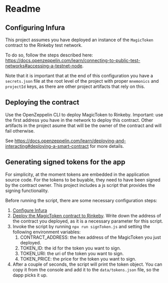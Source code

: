 # Readme

## Configuring Infura

This project assumes you have deployed an instance of the `MagicToken` contract to the Rinkeby test network.

To do so, follow the steps described here: https://docs.openzeppelin.com/learn/connecting-to-public-test-networks#accessing-a-testnet-node.

Note that it is important that at the end of this configuration you have a `secrets.json` file at the root level of the project with proper `mnemonics` and `projectId` keys, as there are other project artifacts that rely on this.


## Deploying the contract

Use the OpenZeppelin CLI to deploy MagicToken to Rinkeby. Important: use the first address you have in the network to deploy this contract. Other artifacts in the project asume that will be the owner of the contract and will fail otherwise.

See https://docs.openzeppelin.com/learn/deploying-and-interacting#deploying-a-smart-contract for more details.

## Generating signed tokens for the app

For simplicity, at the moment tokens are embedded in the application source code. For the tokens to be buyable, they need to have been signed by the contract owner. This project includes a js script that provides the signing functionality.

Before running the script, there are some necessary configuration steps:

1. [Configure Infura](#configuring-infura)
2. [Deploy the MagicToken contract to Rinkeby](#deploying-the-contract). Write down the address of the contract you deployed, as it is a necessary parameter for this script.
3. Invoke the script by running `npx run signToken.js` and setting the following environment variables:
   1. CONTRACT_ADDRESS: the hex address of the MagicToken you just deployed.
   2. TOKEN_ID: the id for the token you want to sign.
   3. TOKEN_URI: the uri of the token you want to sign.
   4. TOKEN_PRICE: the price for the token you want to sign.
4. After a couple of seconds, the script will print the token object. You can copy it from the console and add it to the `data/tokens.json` file, so the dapp picks it up.


